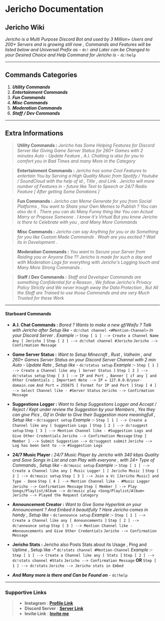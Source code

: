 # **Jericho Documentation**
## **Jericho Wiki**
_Jericho is a Multi Purpose Discord Bot and used by 3 Million+ Users and 200+ Servers and is growing still now , Commands and Features will be listed below_ *and Universal Prefix as -* `dc!` *and Later can be Changed to your Desired Choice and Help Command for Jericho is* - `dc!help`

---

## **Commands Categories**

1. ***Utility Commands***
2. ***Entertainment Commands***
3. ***Fun Commands***
4. ***Misc Commands***
5. ***Moderation Commands***
6. ***Staff / Dev Commands***

---

## **Extra Informations**

> **Utility Commands :** 
*Jericho has Some Helping Features for Discord Server like Giving Game Server Status for 260+ Games with 2 minutes Auto - Update Feature ,  A.I. Chatting is also for you to comfort you in Bad Times and many More in the Category*


> **Entertainment Commands :**
*Jericho has some Cool Features to entertain You by Serving a High Quality Music from Spotify / Youtube / SoundCloud with the help of id , Title , and Link . Jericho will more number of Features in - future like Text to Speech or 24/7 Radio Feature [ After getting Some Donations ]*


> **Fun Commands :**
*Jericho can Meme Generate for you from Social Platforms , You want to Share your Own Memes to Publish ? You can also do it . There you can do Many Funny thing like You can Actual Marry or Propose Someone . I know it's Virtual But you know Jericho is there to Celebrate with you , and Many More Commands*


> **Misc Commands :**
*Jericho can say Anything for you or do Something for you like Custom Made Commands . Woah are you excited ? Wait its in Development* .


> **Moderation Commands :**
*You want to Secure your Server from Raiding you or Anyone Else ?? Jericho is made for such a day and with Moderation Logs for everythng with Jericho's Logging touch and Many More Strong Commands* .


> **Staff / Dev Commands :**
*Staff and Developer Commands are something Confidential for a Reason , We follow Jericho's Privacy Policy Strictly and We never trough away the Data Protection , But All the Staff are Trained to use those Commands and are very Much Trusted for these Work*

---


#### Starboard Commands
* **A.I. Chat Commands :** *Bored ? Wants to make a new gf/Waifu ? Talk with Jericho after Setup like* - `dc!chat channel <#Mention-Channel>` *in your Discord Server .
Example* :- 
`Step [ 1 ] --> Create a Channel Name Any [ Jericho ]` 
`Step [ 2 ] --> dc!chat channel #Jericho` 
`Jericho --> Confirmation Message`

* **Game Server Status :** *Want to Setup Minecraft , Rust , Valheim , and 260+ Games Server Status on your Discord Server Channel with 2 min Auto - Update Rate , Setup like -* `dc!status setup`
*Example :-*
`Step [ 1 ] --> Create a Channel like any [ Server Status ]`
`Step [ 2 ] --> dc!status setup`
`Step [ 3 ] --> IP and Port , Banner [ if any ] and Other Credentials ; Important Note --> IP = 127.0.0.0/your-domain.com And Port = 255675 [ Format for IP and Port ]`
`Step [ 4 ] --> Select Channel like - #Server Status`
`Jericho --> Confirmation Message`

* **Suggestions Logger :** *Want to Setup Suggestions Logger and Accept / Reject / Kept under review the Suggestion by your Members , Yes they can give Pics , Gif in Order to Give their Suggestion more meaningfull , Setup like -* `dc!suggest setup`
*Example :-*
`Step [ 1 ] --> Create a Channel like any [ Suggestion Logs ]`
`Step [ 2 ] --> dc!suggest setup`
`Step [ 3 ] --> Mention Channel like - #Suggestion Logs and Give Other Credentials`
`Jericho --> Confirmation Message`
`Step [ Member ] --> Submit Suggestion --> dc!suggest submit`
`Jericho --> Log has been Sent to --> #Suggestion Logs`

* **24/7 Music Player :** *24/7 Music Player by Jericho with 340 kbps Quality and Save Songs in List and can Play with everyone , with 24+ Type of Commands , Setup like -* `dc!music setup`
*Example :-*
`Step [ 1 ] --> Create a Channel like any [ Music Logger ] [ Jericho Music ]`
`Step [ 2 ] --> dc!music setup`
`Step [ 3 ] --> Join a Vc [Jericho Music] and Type - Done`
`Step [ 4 ] --> Mention Channel like - #Music Logger`
`Jericho --> Confirmation Message`
`Step [ Member ] --> Play Songs/Playlist/Album --> dc!music play <Song/Playlist/Album>`
`Jericho --> Played the Request Category`

* **Announcement Creator :** *Want to Give Some Hyperlink on your Announcement ? And Embed it beautifully ? Here Jericho comes in handy , Setup like -* `dc!announce setup`
*Example :-*
`Step [ 1 ] --> Create a Channel like any [ Announcements ]`
`Step [ 2 ] --> dc!announce setup`
`Step [ 3 ] --> Mention Channel like - #Announcements and Give Other Credentials`
`Jericho --> Confirmation Message`

* **Jericho Stats :** Jericho also Posts Stats about its Usage , Ping and Uptime , Setup like -* `dc!stats channel #Mention-Channel`
*Example :-*
`Step [ 1 ] --> Create a Channel like any [ Stats ]`
`Step [ 2 ] --> dc!stats channel #Stats`
`Jericho --> Confirmation Message`
**OR**
`Step [ 1 ] --> dc!stats`
`Jericho --> Jericho stats in Embed`

* ***And Many more is there and Can be Found on*** - `dc!help`

---

### **Supportive Links**
>- **Instagram** : [ **Profile Link** ](https://www.instagram.com/jerichobot/)
>- **Discord Server** : [ **Server Link** ](https://discord.gg/MfME24sJ2a)
>- **Invite Link** : [ **Invite me** ](https://dsc.gg/jerichobot)